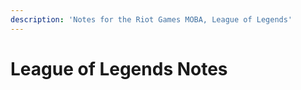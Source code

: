 ```yaml
---
description: 'Notes for the Riot Games MOBA, League of Legends'
---
```


# League of Legends Notes

